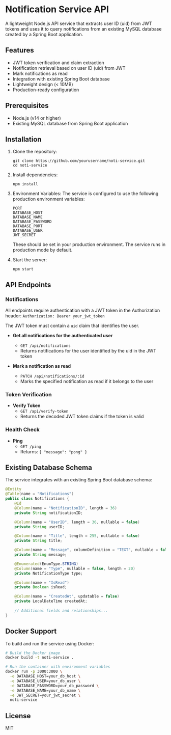 # Notification Service API

A lightweight Node.js API service that extracts user ID (uid) from JWT tokens and uses it to query notifications from an existing MySQL database created by a Spring Boot application.

## Features

- JWT token verification and claim extraction
- Notification retrieval based on user ID (uid) from JWT
- Mark notifications as read
- Integration with existing Spring Boot database
- Lightweight design (< 10MB)
- Production-ready configuration

## Prerequisites

- Node.js (v14 or higher)
- Existing MySQL database from Spring Boot application

## Installation

1. Clone the repository:
   ```
   git clone https://github.com/yourusername/noti-service.git
   cd noti-service
   ```

2. Install dependencies:
   ```
   npm install
   ```

3. Environment Variables:
   The service is configured to use the following production environment variables:
   ```
   PORT
   DATABASE_HOST
   DATABASE_NAME
   DATABASE_PASSWORD
   DATABASE_PORT
   DATABASE_USER
   JWT_SECRET
   ```
   
   These should be set in your production environment. The service runs in production mode by default.

4. Start the server:
   ```
   npm start
   ```

## API Endpoints

### Notifications

All endpoints require authentication with a JWT token in the Authorization header:
`Authorization: Bearer your_jwt_token`

The JWT token must contain a `uid` claim that identifies the user.

- **Get all notifications for the authenticated user**
  - `GET /api/notifications`
  - Returns notifications for the user identified by the uid in the JWT token

- **Mark a notification as read**
  - `PATCH /api/notifications/:id`
  - Marks the specified notification as read if it belongs to the user

### Token Verification

- **Verify Token**
  - `GET /api/verify-token`
  - Returns the decoded JWT token claims if the token is valid

### Health Check

- **Ping**
  - `GET /ping`
  - Returns: `{ "message": "pong" }`

## Existing Database Schema

The service integrates with an existing Spring Boot database schema:

```java
@Entity
@Table(name = "Notifications")
public class Notifications {
    @Id
    @Column(name = "NotificationID", length = 36)
    private String notificationID;

    @Column(name = "UserID", length = 36, nullable = false)
    private String userID;

    @Column(name = "Title", length = 255, nullable = false)
    private String title;

    @Column(name = "Message", columnDefinition = "TEXT", nullable = false)
    private String message;

    @Enumerated(EnumType.STRING)
    @Column(name = "Type", nullable = false, length = 20)
    private NotificationType type;

    @Column(name = "IsRead")
    private Boolean isRead;

    @Column(name = "CreatedAt", updatable = false)
    private LocalDateTime createdAt;
    
    // Additional fields and relationships...
}
```

## Docker Support

To build and run the service using Docker:

```bash
# Build the Docker image
docker build -t noti-service .

# Run the container with environment variables
docker run -p 3000:3000 \
  -e DATABASE_HOST=your_db_host \
  -e DATABASE_USER=your_db_user \
  -e DATABASE_PASSWORD=your_db_password \
  -e DATABASE_NAME=your_db_name \
  -e JWT_SECRET=your_jwt_secret \
  noti-service
```

## License

MIT 